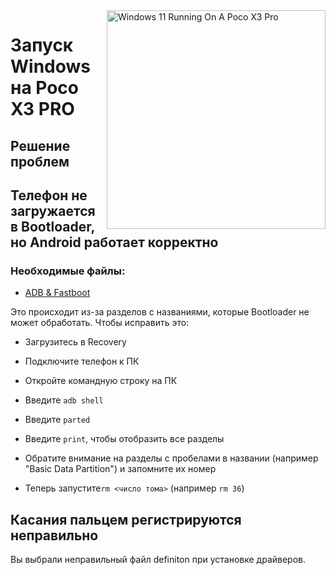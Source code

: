 <img align="right" src="https://github.com/woa-vayu/src_vayu_windows/blob/main/2Poco X3 Pro Windows.png" width="350" alt="Windows 11 Running On A Poco X3 Pro">


# Запуск Windows на Poco X3 PRO

## Решение проблем


## Телефон не загружается в Bootloader, но Android работает корректно

### Необходимые файлы:

- [ADB & Fastboot](https://developer.android.com/studio/releases/platform-tools)

Это происходит из-за разделов с названиями, которые Bootloader не может обработать. Чтобы исправить это:

- Загрузитесь в Recovery

- Подключите телефон к ПК

- Откройте командную строку на ПК

- Введите ```adb shell```

- Введите ```parted```

- Введите ```print```, чтобы отобразить все разделы

- Обратите внимание на разделы с пробелами в названии (например "Basic Data Partition") и запомните их номер

- Теперь запустите```rm <число тома>``` (например ```rm 36```)



## Касания пальцем регистрируются неправильно

Вы выбрали неправильный файл definiton при установке драйверов.
